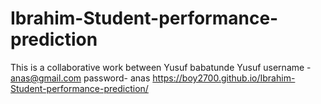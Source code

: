 # Ibrahim-Student-performance-prediction
This is a collaborative work between Yusuf babatunde Yusuf 
username - anas@gmail.com
password- anas
https://boy2700.github.io/Ibrahim-Student-performance-prediction/
